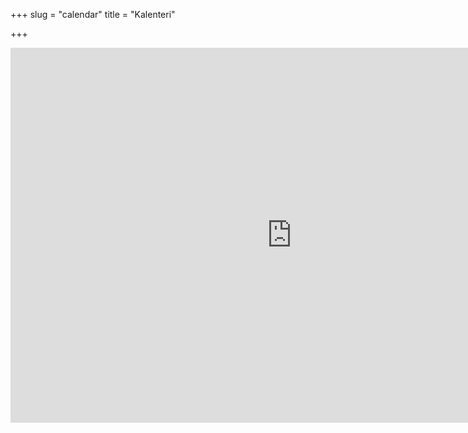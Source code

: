 +++
slug = "calendar"
title = "Kalenteri"

+++
<iframe src="https://calendar.google.com/calendar/embed?src=lumikellokuopio%40gmail.com&amp;showTitle=0&amp;showPrint=0&amp;showTabs=0&amp;showCalendars=0&amp;height=600&amp;wkst=2&amp;hl=fi&amp;bgcolor=%23FFFFFF&amp;color=%235229A3&amp;ctz=Europe%2FHelsinki" style="border-width:0" width="900" height="600" frameborder="0" scrolling="no"></iframe>